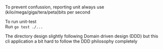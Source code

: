 To prevent confussion, reporting unit always use (kilo/mega/giga/tera/peta)bits per second  

To run unit-test  
Run `go test ./...`  

The directory design slightly following Domain driven design (DDD) but this cli application a bit  hard to follow the DDD philosophy completely